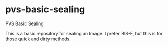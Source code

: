 # pvs-basic-sealing
PVS Basic Sealing

This is a basic repository for sealing an Image. I prefer BIS-F, but this is for those quick and dirty methods.
